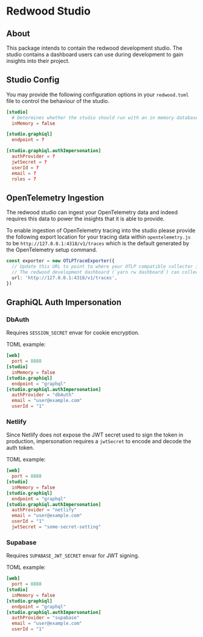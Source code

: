 # Redwood Studio

## About
This package intends to contain the redwood development studio. The studio contains a dashboard users can use during development to gain insights into their project.

## Studio Config

You may provide the following configuration options in your `redwood.toml` file to control the behaviour of the studio.

```toml
[studio]
  # Determines whether the studio should run with an in memory database or persist the data to a file in your project within `./redwood`
  inMemory = false

[studio.graphiql]
  endpoint = ?

[studio.graphiql.authImpersonation]
  authProvider = ?
  jwtSecret = ?
  userId = ?
  email = ?
  roles = ?
```

## OpenTelemetry Ingestion

The redwood studio can ingest your OpenTelemetry data and indeed requires this data to power the insights that it is able to provide.

To enable ingestion of OpenTelemetry tracing into the studio please provide the following export location for your tracing data within `opentelemetry.js` to be `http://127.0.0.1:4318/v1/traces` which is the default generated by the OpenTelemetry setup command.
```ts
const exporter = new OTLPTraceExporter({
  // Update this URL to point to where your OTLP compatible collector is listening
  // The redwood development dashboard (`yarn rw dashboard`) can collect your telemetry at `http://127.0.0.1:4318/v1/traces`
  url: 'http://127.0.0.1:4318/v1/traces',
})
```

## GraphiQL Auth Impersonation

### DbAuth

Requires `SESSION_SECRET` envar for cookie encryption.

TOML example:

```toml
[web]
  port = 8888
[studio]
  inMemory = false
[studio.graphiql]
  endpoint = "graphql"
[studio.graphiql.authImpersonation]
  authProvider = "dbAuth"
  email = "user@example.com"
  userId = "1"
```

### Netlify

Since Netlify does not expose the JWT secret used to sign the token in production, impersonation requires a `jwtSecret` to encode and decode the auth token.

TOML example:

```toml
[web]
  port = 8888
[studio]
  inMemory = false
[studio.graphiql]
  endpoint = "graphql"
[studio.graphiql.authImpersonation]
  authProvider = "netlify"
  email = "user@example.com"
  userId = "1"
  jwtSecret = "some-secret-setting"
```

### Supabase

Requires `SUPABASE_JWT_SECRET` envar for JWT signing.

TOML example:

```toml
[web]
  port = 8888
[studio]
  inMemory = false
[studio.graphiql]
  endpoint = "graphql"
[studio.graphiql.authImpersonation]
  authProvider = "supabase"
  email = "user@example.com"
  userId = "1"
```
